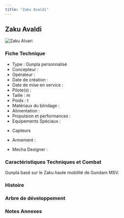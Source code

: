 ```yaml
---
title: "Zaku Avaldi"
---
```


Zaku Avaldi
-----------


![Zaku Alvari](/images/stories/saga/gundambftry/mechas/zaku-alvari.png)


### Fiche Technique


- Type : Gunpla personnalisé   
- Concepteur :   
- Opérateur :   
- Date de création :   
- Date de mise en service :   
- Pilote(s) :   
- Taille : m   
- Poids : t   
- Matériaux du blindage :   
- Alimentation :   
- Propulsion et performances :   
- Equipements Spéciaux :


* Capteurs


- Armement :


- Mecha Designer :


### Caractéristiques Techniques et Combat


Gunpla basé sur le Zaku haute mobilité de Gundam MSV.


### Histoire


### Arbre de développement


### Notes Annexes

